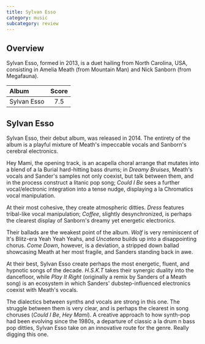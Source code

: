 ```yaml
---
title: Sylvan Esso
category: music
subcategory: review
---
```


## Overview
Sylvan Esso, formed in 2013, is a duet hailing from North Carolina, USA, consisting in Amelia Meath (from Mountain Man) and Nick Sanborn (from Megafauna).

| Album  | Score |
| :--- | :--: |
| Sylvan Esso |  7.5 |

## Sylvan Esso


Sylvan Esso, their debut album, was released in 2014. The entirety of the album is a playful mixture of Meath's impeccable vocals and Sanborn's cerebral electronics.

Hey Mami, the opening track, is an acapella choral arrange that mutates into a blend of  a la Burial  hard-hitting bass drums; in *Dreamy Bruises*, Meath's vocals and Sander's samples not only coexist, but talk between them, and in the process construct a litanic pop song; *Could I Be* sees a further vocal/electronic integration into a tense nudge, displaying a la Chromatics vocal manipulation.

At their most cohesive, they create atmospheric ditties. *Dress* features tribal-like vocal manipulation; *Coffee*, slightly desynchronized, is perhaps the clearest display of Sanborn's dreamy yet energetic electronics.

Their ballads are the weakest point of the album. *Wolf* is very reminiscent of It's Blitz-era Yeah Yeah Yeahs, and *Uncatena* builds up into a disappointing chorus. *Come Down*, however, is a deviation, a stripped down ballad showcasing Meath at her most fragile, and Sanders standing back in awe.

At their best, Sylvan Esso create perhaps the most energetic, fluent, and hypnotic songs of  the decade. *H.S.K.T* takes their synergic duality into the dancefloor, while *Play It Right* (originally a remix by Sanders of a Meath song) is an ecosystem in which Sanders' dubstep-influenced electronics coexist with Meath's vocals.

The dialectics between synths and vocals are strong in this one. The struggle between them is very clear, and is perhaps the clearest in song choruses (*Could I Be*, *Hey Mami*). A creative approach to how synth-pop had been evolving since the 1980s, a departure of classic a la drum n bass pop ditties, Sylvan Esso take on an innovative route for the genre. Really digging this one.
